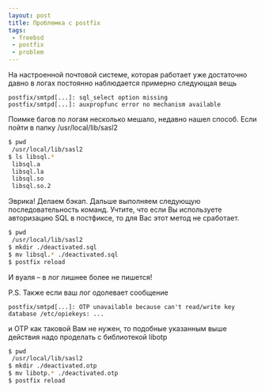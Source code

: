 ```yaml
---
layout: post
title: Проблемка с postfix
tags:
 - freebsd
 - postfix
 - problem
---
```


На настроенной почтовой системе, которая работает уже достаточно давно в логах постоянно наблюдается примерно следующая вещь

``` log
postfix/smtpd[...]: sql_select option missing
postfix/smtpd[...]: auxpropfunc error no mechanism available
```

Поимке багов по логам несколько мешало, недавно нашел способ. Если пойти в папку /usr/local/lib/sasl2

``` bash
$ pwd
 /usr/local/lib/sasl2
$ ls libsql.*
 libsql.a
 libsql.la
 libsql.so
 libsql.so.2
```

Эврика! Делаем бэкап. Дальше выполняем следующую последовательность команд. Учтите, что если Вы используете авторизацию SQL в постфиксе, то для Вас этот метод не сработает.

``` bash
$ pwd
 /usr/local/lib/sasl2
$ mkdir ./deactivated.sql
$ mv libsql.* ./deactivated.sql
$ postfix reload
```

И вуаля – в лог лишнее более не пишется!

P.S. Также если ваш лог одолевает сообщение

``` log
postfix/smtpd[...]: OTP unavailable because can't read/write key database /etc/opiekeys: ...
```

и ОТР как таковой Вам не нужен, то подобные указанным выше действия надо проделать с библиотекой libotp

``` bash
$ pwd
 /usr/local/lib/sasl2
$ mkdir ./deactivated.otp
$ mv libotp.* ./deactivated.otp
$ postfix reload
```
